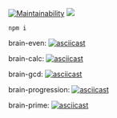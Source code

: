 [![Maintainability](https://api.codeclimate.com/v1/badges/5831ca2c9e79f0b60d11/maintainability)](https://codeclimate.com/github/F-l-e-m/frontend-project-lvl1/maintainability)
![](https://github.com/F-l-e-m/frontend-project-lvl1/workflows/Node%20CI/badge.svg)

``` npm i ```

brain-even:
[![asciicast](https://asciinema.org/a/tQxtvHQg3MpsHGeuMvvhvYB4v.svg)](https://asciinema.org/a/tQxtvHQg3MpsHGeuMvvhvYB4v)


brain-calc: 
[![asciicast](https://asciinema.org/a/d7YFeduLybtIeXDHG3opsz431.svg)](https://asciinema.org/a/d7YFeduLybtIeXDHG3opsz431)

brain-gcd: 
[![asciicast](https://asciinema.org/a/QcXNByyxbxi7V8UezvIENWQp9.svg)](https://asciinema.org/a/QcXNByyxbxi7V8UezvIENWQp9)

brain-progression: 
[![asciicast](https://asciinema.org/a/qqcEDafKWhCfZ04IdQdZgiMWN.svg)](https://asciinema.org/a/qqcEDafKWhCfZ04IdQdZgiMWN)

brain-prime: 
[![asciicast](https://asciinema.org/a/tSN8K3GwjpoVDpkmD1DK8kWyw.svg)](https://asciinema.org/a/tSN8K3GwjpoVDpkmD1DK8kWyw)